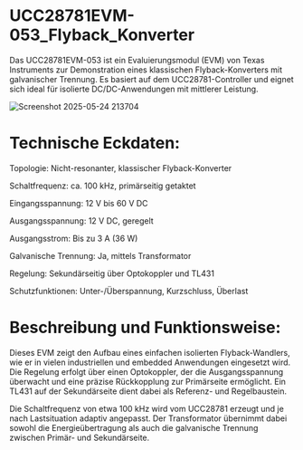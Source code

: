 # UCC28781EVM-053_Flyback_Konverter

Das UCC28781EVM-053 ist ein Evaluierungsmodul (EVM) von Texas Instruments zur Demonstration eines klassischen Flyback-Konverters mit galvanischer Trennung. Es basiert auf dem UCC28781-Controller und eignet sich ideal für isolierte DC/DC-Anwendungen mit mittlerer Leistung.



![Screenshot 2025-05-24 213704](https://github.com/user-attachments/assets/a463d7a9-982a-49d7-87db-df38593c467d)





# Technische Eckdaten:
Topologie: Nicht-resonanter, klassischer Flyback-Konverter

Schaltfrequenz: ca. 100 kHz, primärseitig getaktet

Eingangsspannung: 12 V bis 60 V DC

Ausgangsspannung: 12 V DC, geregelt

Ausgangsstrom: Bis zu 3 A (36 W)

Galvanische Trennung: Ja, mittels Transformator

Regelung: Sekundärseitig über Optokoppler und TL431

Schutzfunktionen: Unter-/Überspannung, Kurzschluss, Überlast


# Beschreibung und Funktionsweise:

Dieses EVM zeigt den Aufbau eines einfachen isolierten Flyback-Wandlers, wie er in vielen industriellen und embedded Anwendungen eingesetzt wird.
Die Regelung erfolgt über einen Optokoppler, der die Ausgangsspannung überwacht und eine präzise Rückkopplung zur Primärseite ermöglicht.
Ein TL431 auf der Sekundärseite dient dabei als Referenz- und Regelbaustein.

Die Schaltfrequenz von etwa 100 kHz wird vom UCC28781 erzeugt und je nach Lastsituation adaptiv angepasst. Der Transformator übernimmt dabei sowohl die Energieübertragung als auch die galvanische Trennung zwischen Primär- und Sekundärseite.


